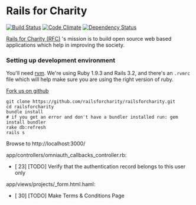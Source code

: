 # Rails for Charity


[![Build Status](https://secure.travis-ci.org/railsforcharity/railsforcharity.png)](http://travis-ci.org/railsforcharity/railsforcharity)
[![Code Climate](https://codeclimate.com/badge.png)](https://codeclimate.com/github/railsforcharity/railsforcharity)
[![Dependency Status](https://gemnasium.com/railsforcharity/railsforcharity.png)](https://gemnasium.com/railsforcharity)

[Rails for Charity (RFC)](http://railsforcharity.org) 's mission is to build open source web based applications which help in improving the society.




### Setting up development environment


You'll need [rvm](http://rvm.beginrescueend.com).  We're using Ruby 1.9.3 and Rails 3.2, and there's an `.rvmrc` file which will help make sure you are using the right version of ruby.

[Fork us on github](https://github.com/railsforcharity/railsforcharity)

```
git clone https://github.com/railsforcharity/railsforcharity.git
cd railsforcharity
bundle install
# if you get an error and don't have a bundler installed run: gem install bundler
rake db:refresh
rails s
```

Browse to http://localhost:3000/

app/controllers/omniauth_callbacks_controller.rb:
  * [ 23] [TODO] Verify that the authentication record belongs to this user only

app/views/projects/_form.html.haml:
  * [ 30] [TODO] Make Terms & Conditions Page
